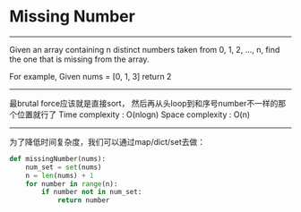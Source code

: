 # Missing Number
---
Given an array containing n distinct numbers taken from 0, 1, 2, ..., n, find the one that is missing from the array.

For example,
Given nums = [0, 1, 3] return 2

---
最brutal force应该就是直接sort， 然后再从头loop到和序号number不一样的那个位置就行了
Time complexity : O(nlogn)
Space complexity : O(n)

---
为了降低时间复杂度，我们可以通过map/dict/set去做：
```py
def missingNumber(nums):
    num_set = set(nums)
    n = len(nums) + 1
    for number in range(n):
        if number not in num_set:
            return number
```